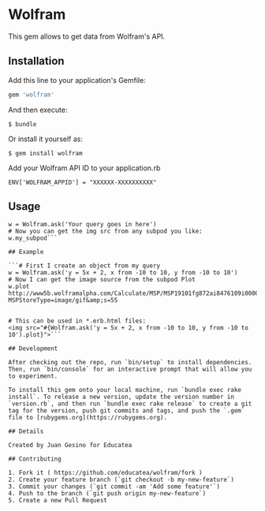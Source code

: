 # Wolfram

This gem allows to get data from Wolfram's API.

## Installation

Add this line to your application's Gemfile:

```ruby
gem 'wolfram'
```

And then execute:

    $ bundle

Or install it yourself as:

    $ gem install wolfram   

Add your Wolfram API ID to your application.rb  

```ENV['WOLFRAM_APPID'] = "XXXXXX-XXXXXXXXXX"```    

## Usage

```# Create an object from your query:    
w = Wolfram.ask('Your query goes in here')    
# Now you can get the img src from any subpod you like:   
w.my_subpod```

## Example

```# First I create an object from my query
w = Wolfram.ask('y = 5x + 2, x from -10 to 10, y from -10 to 10')   
# Now I can get the image source from the subpod Plot    
w.plot   
http://www5b.wolframalpha.com/Calculate/MSP/MSP19101fg872ai8476109i0000648201ic8b8i60ic?MSPStoreType=image/gif&amp;s=55
    
    
# This can be used in *.erb.html files:    
<img src="#{Wolfram.ask('y = 5x + 2, x from -10 to 10, y from -10 to 10').plot}">```

## Development

After checking out the repo, run `bin/setup` to install dependencies. Then, run `bin/console` for an interactive prompt that will allow you to experiment.

To install this gem onto your local machine, run `bundle exec rake install`. To release a new version, update the version number in `version.rb`, and then run `bundle exec rake release` to create a git tag for the version, push git commits and tags, and push the `.gem` file to [rubygems.org](https://rubygems.org).

## Details

Created by Juan Gesino for Educatea

## Contributing

1. Fork it ( https://github.com/educatea/wolfram/fork )
2. Create your feature branch (`git checkout -b my-new-feature`)
3. Commit your changes (`git commit -am 'Add some feature'`)
4. Push to the branch (`git push origin my-new-feature`)
5. Create a new Pull Request
